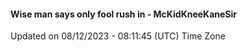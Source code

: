 #### Wise man says only fool rush in - McKidKneeKaneSir
Updated on 08/12/2023 - 08:11:45 (UTC) Time Zone
